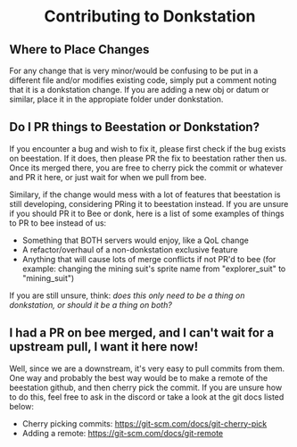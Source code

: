 <h1 align="center">Contributing to Donkstation</h1>

## Where to Place Changes

For any change that is very minor/would be confusing to be put in a different file and/or modifies existing code, simply put a comment noting that it is a donkstation change. If you are adding a new obj or datum or similar, place it in the appropiate folder under donkstation.

## Do I PR things to Beestation or Donkstation?

If you encounter a bug and wish to fix it, please first check if the bug exists on beestation. If it does, then please PR the fix to beestation rather then us. Once its merged there, you are free to cherry pick the commit or whatever and PR it here, or just wait for when we pull from bee.
<!--TODO: change wording here, I'm not sure if I like it-->
Similary, if the change would mess with a lot of features that beestation is still developing, considering PRing it to beestation instead.
If you are unsure if you should PR it to Bee or donk, here is a list of some examples of things to PR to bee instead of us:

- Something that BOTH servers would enjoy, like a QoL change
- A refactor/overhaul of a non-donkstation exclusive feature
- Anything that will cause lots of merge conflicts if not PR'd to bee (for example: changing the mining suit's sprite name from "explorer_suit" to "mining_suit") <!--Unsure about this one-->

If you are still unsure, think: _does this only need to be a thing on donkstation, or should it be a thing on both?_

## I had a PR on bee merged, and I can't wait for a upstream pull, I want it here now!

Well, since we are a downstream, it's very easy to pull commits from them. One way and probably the best way would be to make a remote of the beestation github, and then cherry pick the commit. If you are unsure how to do this, feel free to ask in the discord or take a look at the git docs listed below:

- Cherry picking commits: https://git-scm.com/docs/git-cherry-pick
- Adding a remote: https://git-scm.com/docs/git-remote
